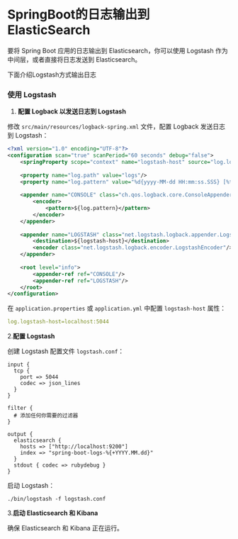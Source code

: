 # SpringBoot的日志输出到ElasticSearch

要将 Spring Boot 应用的日志输出到 Elasticsearch，你可以使用 Logstash 作为中间层，或者直接将日志发送到 Elasticsearch。

下面介绍Logstash方式输出日志

### 使用 Logstash

1. **配置 Logback 以发送日志到 Logstash**

修改 `src/main/resources/logback-spring.xml` 文件，配置 Logback 发送日志到 Logstash：

```xml
<?xml version="1.0" encoding="UTF-8"?>
<configuration scan="true" scanPeriod="60 seconds" debug="false">
    <springProperty scope="context" name="logstash-host" source="log.logstash-host"/>
    
    <property name="log.path" value="logs"/>
    <property name="log.pattern" value="%d{yyyy-MM-dd HH:mm:ss.SSS} [%thread] %-5level %logger{36} - %msg%n"/>
    
    <appender name="CONSOLE" class="ch.qos.logback.core.ConsoleAppender">
        <encoder>
            <pattern>${log.pattern}</pattern>
        </encoder>
    </appender>
    
    <appender name="LOGSTASH" class="net.logstash.logback.appender.LogstashTcpSocketAppender">
        <destination>${logstash-host}</destination>
        <encoder class="net.logstash.logback.encoder.LogstashEncoder"/>
    </appender>
    
    <root level="info">
        <appender-ref ref="CONSOLE"/>
        <appender-ref ref="LOGSTASH"/>
    </root>
</configuration>

```

在 `application.properties` 或 `application.yml` 中配置 `logstash-host` 属性：

```yml
log.logstash-host=localhost:5044

```

2.**配置 Logstash**

创建 Logstash 配置文件 `logstash.conf`：

```
input {
  tcp {
    port => 5044
    codec => json_lines
  }
}

filter {
  # 添加任何你需要的过滤器
}

output {
  elasticsearch {
    hosts => ["http://localhost:9200"]
    index => "spring-boot-logs-%{+YYYY.MM.dd}"
  }
  stdout { codec => rubydebug }
}

```

启动 Logstash：

```
./bin/logstash -f logstash.conf
```

3.**启动 Elasticsearch 和 Kibana**

确保 Elasticsearch 和 Kibana 正在运行。